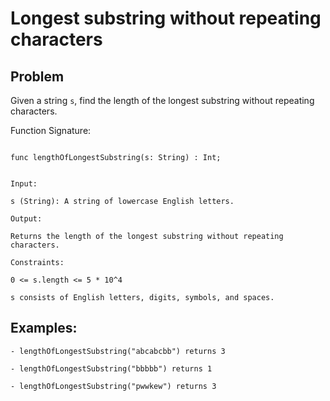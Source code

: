 # Longest substring without repeating characters

## Problem

Given a string `s`, find the length of the longest substring without repeating characters.

Function Signature:

```motoko

func lengthOfLongestSubstring(s: String) : Int;

``` 

```plaintext

Input:

s (String): A string of lowercase English letters.

Output:

Returns the length of the longest substring without repeating characters.

Constraints:

0 <= s.length <= 5 * 10^4

s consists of English letters, digits, symbols, and spaces.

```

## Examples:
 ```plaintext
- lengthOfLongestSubstring("abcabcbb") returns 3

- lengthOfLongestSubstring("bbbbb") returns 1

- lengthOfLongestSubstring("pwwkew") returns 3
```
